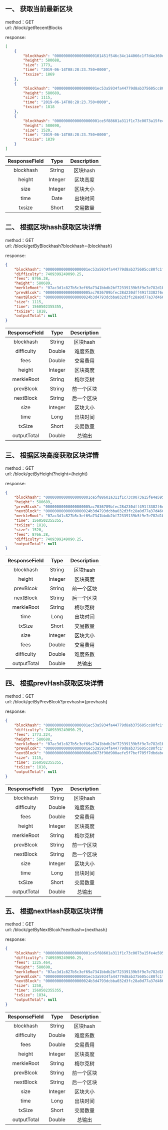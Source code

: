 ## 一、 获取当前最新区块

method：GET  
url: /block/getRecentBlocks

response:
```json
[
    {
        "blockhash": "000000000000000000101451f546c34c144066c1f7d4e360de321a0bbf43dedb",
        "height": 580688,
        "size": 1773,
        "time": "2019-06-14T08:28:23.750+0000",
        "txsize": 1869
    },
    {
        "blockhash": "0000000000000000001ec53a5934fa44779d8ab375605cc80fc1f2eb96c76ce8",
        "height": 580689,
        "size": 1115,
        "time": "2019-06-14T08:28:23.750+0000",
        "txsize": 1818
    },
    {
        "blockhash": "00000000000000000001ce5f88601a311f1c73c0073a15fe4e5956da7fbcd78b",
        "height": 580690,
        "size": 1520,
        "time": "2019-06-14T08:28:23.750+0000",
        "txsize": 1839
    }
]
```

| ResponseField    |    Type   |   Description   | 
| :--------------: | :--------:| :-------------: |
|    blockhash|   String |  区块hash |
|    height|   Integer |  区块高度 |
|    size|   Integer |  区块大小 |
|    time|   Date |  出块时间 |
|    txsize|   Short |  交易数量 |





  
## 二、 根据区块hash获取区块详情

method：GET  
url: /block/getByBlockhash?blockhash={blockhash}

response:
```json
{
    "blockhash": "0000000000000000001ec53a5934fa44779d8ab375605cc80fc1f2eb96c76ce8",
    "difficulty": 7409399249090.25,
    "fees": 8766.38,
    "height": 580689,
    "merkleRoot": "07ac3d1c827b5c3ef69a7341bbdb2bf72339139b5f9e7e782d1bc82265b17798",
    "prevBlcok": "00000000000000000005ac7036789bfec28d230dff491f3382f6daf6523f5c44",
    "nextBlock": "00000000000000000024b3d4793dcbba032d3fc28a0d77a37d466b956fb68aa5",
    "size": 1115,
    "time": 1560502355355,
    "txSize": 1818,
    "outputTotal": null
}
```

| ResponseField    |     Type  |   Description   | 
| :--------------: | :--------:| :-------------: |
|    blockhash|   String |  区块hash |
|    difficulty|   Double |  难度系数 |
|    fees|   Double |  交易费用 |
|    height|   Integer |  区块高度 |
|    merkleRoot|   String |  梅尔克树 |
|    prevBlcok|   String | 前一个区块 |
|    nextBlock|   String |  后一个区块 |
|    size|   Integer |  区块大小 |
|    time|   Long |  出块时间 |
|    txSize|   Short |  交易数量 |
|    outputTotal|   Double |  总输出 |

  
  
  

## 三、 根据区块高度获取区块详情

method：GET  
url: /block/getByHeight?height={height}

response:
```json
{
    "blockhash": "00000000000000000001ce5f88601a311f1c73c0073a15fe4e5956da7fbcd78b",
    "height": 580689,
    "prevBlcok": "00000000000000000005ac7036789bfec28d230dff491f3382f6daf6523f5c44",
    "nextBlock": "00000000000000000024b3d4793dcbba032d3fc28a0d77a37d466b956fb68aa5",
    "merkleRoot": "07ac3d1c827b5c3ef69a7341bbdb2bf72339139b5f9e7e782d1bc82265b17798",
    "time": 1560502355355,
    "txSize": 1818,
    "size": 1520,
    "fees": 8766.38,
    "difficulty": 7409399249090.25,
    "outputTotal": null
}
```

| ResponseField     |     Type |   Description   | 
| :--------------: | :--------:| :------: |
|    blockhash|   String |  区块hash |
|    height|   Integer |  区块高度 |
|    prevBlcok|   String | 前一个区块 |
|    nextBlock|   String |  后一个区块 |
|    merkleRoot|   String |  梅尔克树 |
|    time|   Long |  出块时间 |
|    txSize|   Short |  交易数量 |
|    size|   Integer |  区块大小 |
|    fees|   Double |  交易费用 |
|    difficulty|   Double |  难度系数 |
|    outputTotal|   Double |  总输出 |

## 四、 根据prevHash获取区块详情

method：GET  
url: /block/getByPrevBlcok?prevhash={prevhash}

response:
```json
{
    "blockhash": "0000000000000000001ec53a5934fa44779d8ab375605cc80fc1f2eb96c76ce8",
    "difficulty": 7409399249090.25,
    "fees": 1773.224,
    "height": 580688,
    "merkleRoot": "07ac3d1c827b5c3ef69a7341bbdb2bf72339139b5f9e7e782d1bc82265b17798",
    "prevBlcok": "0000000000000000001ec53a5934fa44779d8ab375605cc80fc1f2eb96c76ce8",
    "nextBlock": "00000000000000000006a0673f90d900aefe5f7bef705f7dbdabe9b7077e06dd",
    "size": 1115,
    "time": 1560502355355,
    "txSize": 1818,
    "outputTotal": null
}
```

| ResponseField    |     Type  |   Description   | 
| :--------------: | :--------:| :-------------: |
|    blockhash|   String |  区块hash |
|    difficulty|   Double |  难度系数 |
|    fees|   Double |  交易费用 |
|    height|   Integer |  区块高度 |
|    merkleRoot|   String |  梅尔克树 |
|    prevBlcok|   String | 前一个区块 |
|    nextBlock|   String |  后一个区块 |
|    size|   Integer |  区块大小 |
|    time|   Long |  出块时间 |
|    txSize|   Short |  交易数量 |
|    outputTotal|   Double |  总输出 |

## 五、 根据nextHash获取区块详情

method：GET  
url: /block/getByNextBlcok?nexthash={nexthash}

response:
```json
{
    "blockhash": "00000000000000000001ce5f88601a311f1c73c0073a15fe4e5956da7fbcd78b",
    "difficulty": 7409399249090.25,
    "fees": 1225.464,
    "height": 580690,
    "merkleRoot": "07ac3d1c827b5c3ef69a7341bbdb2bf72339139b5f9e7e782d1bc82265b17798",
    "prevBlcok": "0000000000000000001ec53a5934fa44779d8ab375605cc80fc1f2eb96c76ce8",
    "nextBlock": "00000000000000000024b3d4793dcbba032d3fc28a0d77a37d466b956fb68aa5",
    "size": 1250,
    "time": 1560502355355,
    "txSize": 1834,
    "outputTotal": null
}
```

| ResponseField    |     Type  |   Description   | 
| :--------------: | :--------:| :-------------: |
|    blockhash|   String |  区块hash |
|    difficulty|   Double |  难度系数 |
|    fees|   Double |  交易费用 |
|    height|   Integer |  区块高度 |
|    merkleRoot|   String |  梅尔克树 |
|    prevBlcok|   String | 前一个区块 |
|    nextBlock|   String |  后一个区块 |
|    size|   Integer |  区块大小 |
|    time|   Long |  出块时间 |
|    txSize|   Short |  交易数量 |
|    outputTotal|   Double |  总输出 |